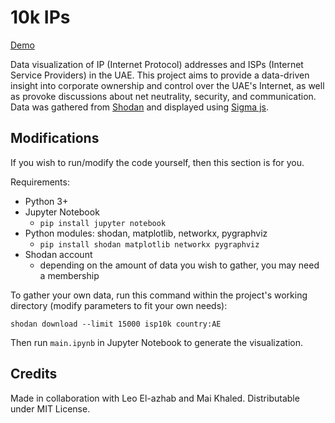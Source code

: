 # 10k IPs

[Demo](https://bennyboy.tech/ipisp)

Data visualization of IP (Internet Protocol) addresses and ISPs (Internet Service Providers) in the UAE. This project aims to provide a data-driven insight into corporate ownership and control over the UAE's Internet, as well as provoke discussions about net neutrality, security, and communication. Data was gathered from [Shodan](https://shodan.io) and displayed using [Sigma js](http://sigmajs.org).

## Modifications

If you wish to run/modify the code yourself, then this section is for you.

Requirements:
- Python 3+
- Jupyter Notebook
  - `pip install jupyter notebook`
- Python modules: shodan, matplotlib, networkx, pygraphviz
  - `pip install shodan matplotlib networkx pygraphviz`
- Shodan account
  - depending on the amount of data you wish to gather, you may need a membership
  
To gather your own data, run this command within the project's working directory (modify parameters to fit your own needs):
```
shodan download --limit 15000 isp10k country:AE
```

Then run `main.ipynb` in Jupyter Notebook to generate the visualization.

## Credits

Made in collaboration with Leo El-azhab and Mai Khaled. Distributable under MIT License.

